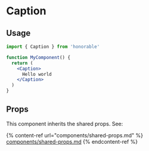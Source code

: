 # Caption

## Usage

```jsx
import { Caption } from 'honorable'

function MyComponent() {
  return (
    <Caption>
      Hello world
    </Caption>
  )
}
```

## Props

This component inherits the shared props. See:

{% content-ref url="components/shared-props.md" %}
[components/shared-props.md](components/shared-props.md)
{% endcontent-ref %}

